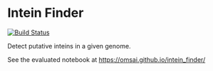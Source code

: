 # Intein Finder

[![Build Status](https://travis-ci.org/omsai/intein_finder.svg?branch=master)](https://travis-ci.org/omsai/intein_finder)

Detect putative inteins in a given genome.

See the evaluated notebook at https://omsai.github.io/intein_finder/
